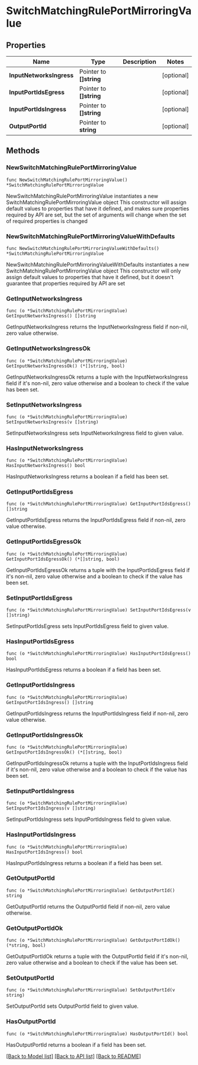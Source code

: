# SwitchMatchingRulePortMirroringValue

## Properties

Name | Type | Description | Notes
------------ | ------------- | ------------- | -------------
**InputNetworksIngress** | Pointer to **[]string** |  | [optional] 
**InputPortIdsEgress** | Pointer to **[]string** |  | [optional] 
**InputPortIdsIngress** | Pointer to **[]string** |  | [optional] 
**OutputPortId** | Pointer to **string** |  | [optional] 

## Methods

### NewSwitchMatchingRulePortMirroringValue

`func NewSwitchMatchingRulePortMirroringValue() *SwitchMatchingRulePortMirroringValue`

NewSwitchMatchingRulePortMirroringValue instantiates a new SwitchMatchingRulePortMirroringValue object
This constructor will assign default values to properties that have it defined,
and makes sure properties required by API are set, but the set of arguments
will change when the set of required properties is changed

### NewSwitchMatchingRulePortMirroringValueWithDefaults

`func NewSwitchMatchingRulePortMirroringValueWithDefaults() *SwitchMatchingRulePortMirroringValue`

NewSwitchMatchingRulePortMirroringValueWithDefaults instantiates a new SwitchMatchingRulePortMirroringValue object
This constructor will only assign default values to properties that have it defined,
but it doesn't guarantee that properties required by API are set

### GetInputNetworksIngress

`func (o *SwitchMatchingRulePortMirroringValue) GetInputNetworksIngress() []string`

GetInputNetworksIngress returns the InputNetworksIngress field if non-nil, zero value otherwise.

### GetInputNetworksIngressOk

`func (o *SwitchMatchingRulePortMirroringValue) GetInputNetworksIngressOk() (*[]string, bool)`

GetInputNetworksIngressOk returns a tuple with the InputNetworksIngress field if it's non-nil, zero value otherwise
and a boolean to check if the value has been set.

### SetInputNetworksIngress

`func (o *SwitchMatchingRulePortMirroringValue) SetInputNetworksIngress(v []string)`

SetInputNetworksIngress sets InputNetworksIngress field to given value.

### HasInputNetworksIngress

`func (o *SwitchMatchingRulePortMirroringValue) HasInputNetworksIngress() bool`

HasInputNetworksIngress returns a boolean if a field has been set.

### GetInputPortIdsEgress

`func (o *SwitchMatchingRulePortMirroringValue) GetInputPortIdsEgress() []string`

GetInputPortIdsEgress returns the InputPortIdsEgress field if non-nil, zero value otherwise.

### GetInputPortIdsEgressOk

`func (o *SwitchMatchingRulePortMirroringValue) GetInputPortIdsEgressOk() (*[]string, bool)`

GetInputPortIdsEgressOk returns a tuple with the InputPortIdsEgress field if it's non-nil, zero value otherwise
and a boolean to check if the value has been set.

### SetInputPortIdsEgress

`func (o *SwitchMatchingRulePortMirroringValue) SetInputPortIdsEgress(v []string)`

SetInputPortIdsEgress sets InputPortIdsEgress field to given value.

### HasInputPortIdsEgress

`func (o *SwitchMatchingRulePortMirroringValue) HasInputPortIdsEgress() bool`

HasInputPortIdsEgress returns a boolean if a field has been set.

### GetInputPortIdsIngress

`func (o *SwitchMatchingRulePortMirroringValue) GetInputPortIdsIngress() []string`

GetInputPortIdsIngress returns the InputPortIdsIngress field if non-nil, zero value otherwise.

### GetInputPortIdsIngressOk

`func (o *SwitchMatchingRulePortMirroringValue) GetInputPortIdsIngressOk() (*[]string, bool)`

GetInputPortIdsIngressOk returns a tuple with the InputPortIdsIngress field if it's non-nil, zero value otherwise
and a boolean to check if the value has been set.

### SetInputPortIdsIngress

`func (o *SwitchMatchingRulePortMirroringValue) SetInputPortIdsIngress(v []string)`

SetInputPortIdsIngress sets InputPortIdsIngress field to given value.

### HasInputPortIdsIngress

`func (o *SwitchMatchingRulePortMirroringValue) HasInputPortIdsIngress() bool`

HasInputPortIdsIngress returns a boolean if a field has been set.

### GetOutputPortId

`func (o *SwitchMatchingRulePortMirroringValue) GetOutputPortId() string`

GetOutputPortId returns the OutputPortId field if non-nil, zero value otherwise.

### GetOutputPortIdOk

`func (o *SwitchMatchingRulePortMirroringValue) GetOutputPortIdOk() (*string, bool)`

GetOutputPortIdOk returns a tuple with the OutputPortId field if it's non-nil, zero value otherwise
and a boolean to check if the value has been set.

### SetOutputPortId

`func (o *SwitchMatchingRulePortMirroringValue) SetOutputPortId(v string)`

SetOutputPortId sets OutputPortId field to given value.

### HasOutputPortId

`func (o *SwitchMatchingRulePortMirroringValue) HasOutputPortId() bool`

HasOutputPortId returns a boolean if a field has been set.


[[Back to Model list]](../README.md#documentation-for-models) [[Back to API list]](../README.md#documentation-for-api-endpoints) [[Back to README]](../README.md)


